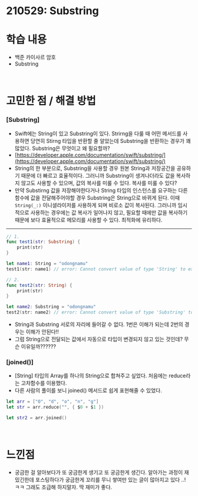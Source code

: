 # 210529:  Substring

# 학습 내용

- 백준 카이사르 암호
- Substring

<br>

# 고민한 점 / 해결 방법

### [Substring]

- Swift에는 String이 있고 Substring이 있다. Strirng을 다룰 때 어떤  메서드를 사용하면 당연히 Stirng 타입을 반환할 줄 알았는데 Substring을 반환하는 경우가 꽤 많았다. Substring은  무엇이고 왜 필요할까?
- [https://developer.apple.com/documentation/swift/substring/](https://developer.apple.com/documentation/swift/substring/)
- String의  한 부분으로, Substring을 사용할 경우 원본 String과 저장공간을 공유하기 때문에 더 빠르고  효율적이다. 그러니까 Substring이 생겨나더라도 값을 복사하지 않고도 사용할 수 있으며, 값의 복사를 미룰 수 있다. 복사를 미룰 수  있다?
- 만약 Substirng 값을 저장해야한다거나 String 타입의 인스턴스를 요구하는 다른 함수에 값을 전달해주어야할 경우 Substring은 String으로 바뀌게 된다. 이때 `String(_:)` 이니셜라이저를 사용하게  되며 비로소 값이 복사된다. 그러니까 임시적으로 사용하는 경우에는 값 복사가 일어나지 않고, 필요할 때에만 값을 복사하기 때문에 보다 효율적으로 메모리를 사용할 수 있다. 최적화에 유리하다.

---

```swift
// 1.
func test1(str: Substring) {
    print(str)
}

let name1: String = "odongnamu"
test1(str: name1) // error: Cannot convert value of type 'String' to expected argument type 'Substring'

// 2.
func test2(str: String) {
    print(str)
}

let name2: Substring = "odongnamu"
test2(str: name2) // error: Cannot convert value of type 'Substring' to expected argument type 'String'
```

- String과 Substring 서로의 자리에 들어갈 수 없다. 1번은  이해가 되는데 2번의 경우는 이해가 안된다!!
- 그럼 String으로 전달되는 값에서 자동으로 타입이 변경되지 않고 있는 것인데? 무슨 이유일까??????

### [joined()]

- [String] 타입의 Array를 하나의 String으로 합쳐주고  싶었다. 처음에는 reduce라는 고차함수를 이용했다.
- 다른 사람의  풀이를 보니 joined() 메서드로  쉽게 표현해줄  수 있었다.

```swift
let arr = ["O", "d", "o", "n", "g"]
let str = arr.reduce("", { $0 + $1 })

let str2 = arr.joined()
```

<br>

# 느낀점

- 궁금한 걸 알아보다가 또 궁금한게 생기고 또 궁금한게 생긴다. 알아가는 과정이 재밌긴한데 포스팅하다가 궁금한게 꼬리를 무니 쌓여만 있는  글이 많아지고 있다 ..! ㅋㅋ 그래도 조급해 하지말자. 딱 재미가 좋다.